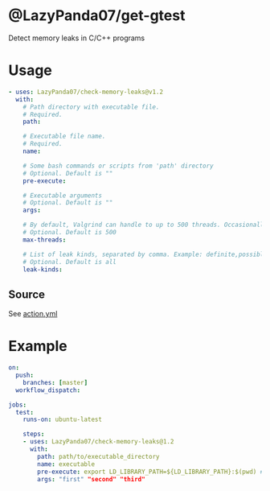 # @LazyPanda07/get-gtest
Detect memory leaks in C/C++ programs

# Usage
```yaml
- uses: LazyPanda07/check-memory-leaks@v1.2
  with:
    # Path directory with executable file.
    # Required.
    path:

    # Executable file name.
    # Required.
    name:

    # Some bash commands or scripts from 'path' directory
    # Optional. Default is ""
    pre-execute:

    # Executable arguments
    # Optional. Default is ""
    args:

    # By default, Valgrind can handle to up to 500 threads. Occasionally, that number is too small. Use this option to provide a different limit. E.g. max-threads: 3000.
    # Optional. Default is 500
    max-threads:

    # List of leak kinds, separated by comma. Example: definite,possible. All available variants: definite, indirect, possible, reachable, all
    # Optional. Default is all
    leak-kinds:
```

## Source
See [action.yml](https://github.com/LazyPanda07/check-memory-leaks/blob/master/action.yml)

# Example
```yaml
on:
  push:
    branches: [master]
  workflow_dispatch:

jobs:
  test:
    runs-on: ubuntu-latest

    steps:
    - uses: LazyPanda07/check-memory-leaks@1.2
      with:
        path: path/to/executable_directory
        name: executable
        pre-execute: export LD_LIBRARY_PATH=${LD_LIBRARY_PATH}:$(pwd) # for *.so loading
        args: "first" "second" "third"
```
